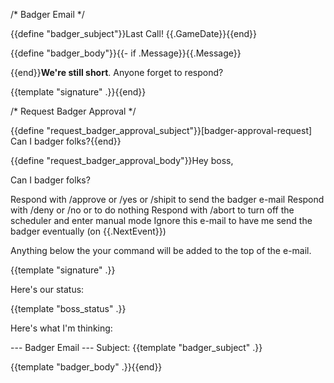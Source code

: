 /* Badger Email */

{{define "badger_subject"}}Last Call! {{.GameDate}}{{end}}

{{define "badger_body"}}{{- if .Message}}{{.Message}}

{{end}}**We're still short**.  Anyone forget to respond?

{{template "signature" .}}{{end}}

/* Request Badger Approval */

{{define "request_badger_approval_subject"}}[badger-approval-request] Can I badger folks?{{end}}

{{define "request_badger_approval_body"}}Hey boss,

Can I badger folks?

Respond with /approve or /yes or /shipit to send the badger e-mail
Respond with /deny or /no or to do nothing
Respond with /abort to turn off the scheduler and enter manual mode
Ignore this e-mail to have me send the badger eventually (on {{.NextEvent}})

Anything below the your command will be added to the top of the e-mail.

{{template "signature" .}}

Here's our status:

{{template "boss_status" .}}

Here's what I'm thinking:

--- Badger Email ---
Subject: {{template "badger_subject" .}}

{{template "badger_body" .}}{{end}}